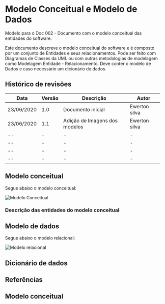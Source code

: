 # Modelo Conceitual e Modelo de Dados 
Modelo para o Doc 002 - Documento com o modelo conceitual das entidades do software.

Este documento descreve o modelo conceitual do software e é composto por um conjunto de Entidades e seus relacionamentos. Pode ser feito com Diagramas de Classes da UML ou com outras metodologias de modelagem como Modelagem Entidade - Relacionamento. Deve conter o modelo de Dados e caso necessário um dicionário de dados.  


## Histórico de revisões
Data       | Versão      | Descrição                      | Autor 
---------- | ----------- | ----------------               | ---------
23/06/2020 | 1.0         |Documento inicial               | Ewerton silva
23/06/2020 | 1.1         | Adição de Imagens dos modelos  | Ewerton silva
   --      | -           | -                              | -
   --      | -           | -                              | -
   --      | -           | -                              | -
   --      | -           | -                              | -
           
## Modelo conceitual
Segue abaixo o modelo conceitual:

![Modelo Conceitual](https://github.com/eduviictor/event-manager/blob/master/docs/modelo_ER.png)

### Descrição das entidades do modelo conceitual

## Modelo de dados
 Segue abaixo o modelo relacional:
 
 ![Modelo relacional](https://github.com/eduviictor/event-manager/blob/master/docs/Modelo%20relacional.png)
 
## Dicionário de dados

## Referências
 ## Modelo conceitual
 
